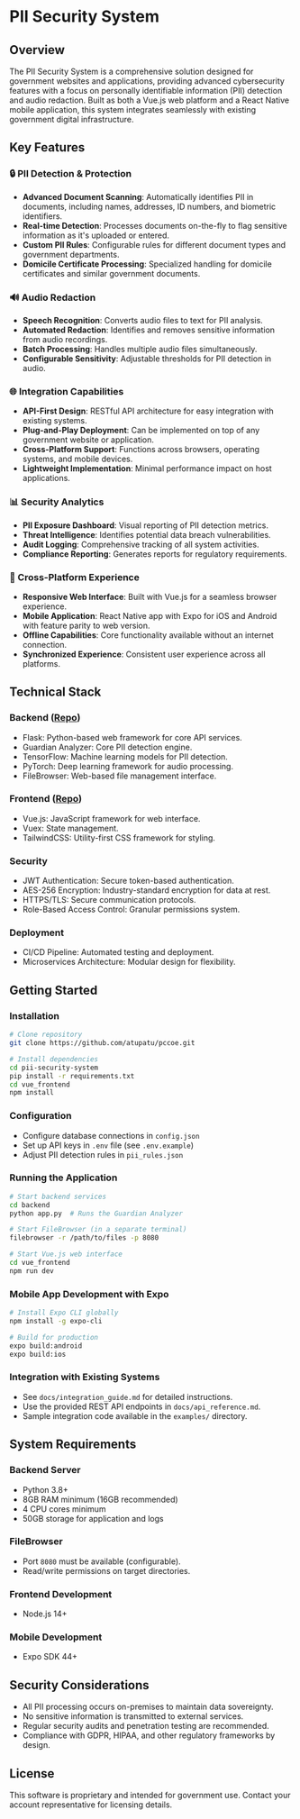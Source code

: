 # PII Security System

## Overview
The PII Security System is a comprehensive solution designed for government websites and applications, providing advanced cybersecurity features with a focus on personally identifiable information (PII) detection and audio redaction. Built as both a Vue.js web platform and a React Native mobile application, this system integrates seamlessly with existing government digital infrastructure.

## Key Features

### 🔒 PII Detection & Protection
- **Advanced Document Scanning**: Automatically identifies PII in documents, including names, addresses, ID numbers, and biometric identifiers.
- **Real-time Detection**: Processes documents on-the-fly to flag sensitive information as it's uploaded or entered.
- **Custom PII Rules**: Configurable rules for different document types and government departments.
- **Domicile Certificate Processing**: Specialized handling for domicile certificates and similar government documents.

### 🔊 Audio Redaction
- **Speech Recognition**: Converts audio files to text for PII analysis.
- **Automated Redaction**: Identifies and removes sensitive information from audio recordings.
- **Batch Processing**: Handles multiple audio files simultaneously.
- **Configurable Sensitivity**: Adjustable thresholds for PII detection in audio.

### 🌐 Integration Capabilities
- **API-First Design**: RESTful API architecture for easy integration with existing systems.
- **Plug-and-Play Deployment**: Can be implemented on top of any government website or application.
- **Cross-Platform Support**: Functions across browsers, operating systems, and mobile devices.
- **Lightweight Implementation**: Minimal performance impact on host applications.

### 📊 Security Analytics
- **PII Exposure Dashboard**: Visual reporting of PII detection metrics.
- **Threat Intelligence**: Identifies potential data breach vulnerabilities.
- **Audit Logging**: Comprehensive tracking of all system activities.
- **Compliance Reporting**: Generates reports for regulatory requirements.

### 🔄 Cross-Platform Experience
- **Responsive Web Interface**: Built with Vue.js for a seamless browser experience.
- **Mobile Application**: React Native app with Expo for iOS and Android with feature parity to web version.
- **Offline Capabilities**: Core functionality available without an internet connection.
- **Synchronized Experience**: Consistent user experience across all platforms.

## Technical Stack

### **Backend** ([Repo](https://github.com/atupatu/pccoe))
- Flask: Python-based web framework for core API services.
- Guardian Analyzer: Core PII detection engine.
- TensorFlow: Machine learning models for PII detection.
- PyTorch: Deep learning framework for audio processing.
- FileBrowser: Web-based file management interface.

### **Frontend** ([Repo](https://github.com/atupatu/pccoe))
- Vue.js: JavaScript framework for web interface.
- Vuex: State management.
- TailwindCSS: Utility-first CSS framework for styling.

### **Security**
- JWT Authentication: Secure token-based authentication.
- AES-256 Encryption: Industry-standard encryption for data at rest.
- HTTPS/TLS: Secure communication protocols.
- Role-Based Access Control: Granular permissions system.

### **Deployment**
- CI/CD Pipeline: Automated testing and deployment.
- Microservices Architecture: Modular design for flexibility.

## Getting Started

### **Installation**
```bash
# Clone repository
git clone https://github.com/atupatu/pccoe.git

# Install dependencies
cd pii-security-system
pip install -r requirements.txt
cd vue_frontend
npm install
```

### **Configuration**
- Configure database connections in `config.json`
- Set up API keys in `.env` file (see `.env.example`)
- Adjust PII detection rules in `pii_rules.json`

### **Running the Application**
```bash
# Start backend services
cd backend
python app.py  # Runs the Guardian Analyzer

# Start FileBrowser (in a separate terminal)
filebrowser -r /path/to/files -p 8080

# Start Vue.js web interface
cd vue_frontend
npm run dev
```

### **Mobile App Development with Expo**
```bash
# Install Expo CLI globally
npm install -g expo-cli

# Build for production
expo build:android
expo build:ios
```

### **Integration with Existing Systems**
- See `docs/integration_guide.md` for detailed instructions.
- Use the provided REST API endpoints in `docs/api_reference.md`.
- Sample integration code available in the `examples/` directory.

## System Requirements

### **Backend Server**
- Python 3.8+
- 8GB RAM minimum (16GB recommended)
- 4 CPU cores minimum
- 50GB storage for application and logs

### **FileBrowser**
- Port `8080` must be available (configurable).
- Read/write permissions on target directories.

### **Frontend Development**
- Node.js 14+

### **Mobile Development**
- Expo SDK 44+

## Security Considerations
- All PII processing occurs on-premises to maintain data sovereignty.
- No sensitive information is transmitted to external services.
- Regular security audits and penetration testing are recommended.
- Compliance with GDPR, HIPAA, and other regulatory frameworks by design.

## License
This software is proprietary and intended for government use. Contact your account representative for licensing details.
